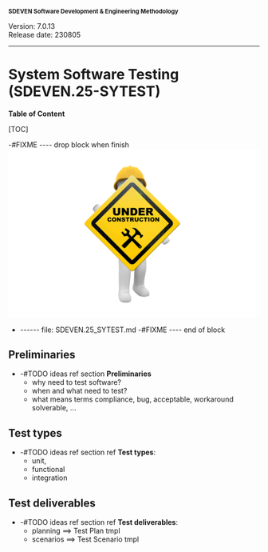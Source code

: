 <small>**SDEVEN Software Development & Engineering Methodology**</small>

Version: 7.0.13<br>
Release date: 230805

***

# System Software Testing (SDEVEN.25-SYTEST)

**Table of Content**

[TOC]



-#FIXME ---- drop block when finish
![wip pic](pictures/under_maintenance.png)
* ------ file: SDEVEN.25_SYTEST.md
-#FIXME ---- end of block


## Preliminaries

* -#TODO ideas ref section **Preliminaries**
    * why need to test software?
    * when and what need to test?
    * what means terms compliance, bug, acceptable, workaround solverable, ...





## Test types

* -#TODO ideas ref section ref **Test types**:
    * unit,
    * functional
    * integration 




## Test deliverables

* -#TODO ideas ref section ref **Test deliverables**:
    * planning ==> Test Plan tmpl
    * scenarios ==> Test Scenario tmpl



